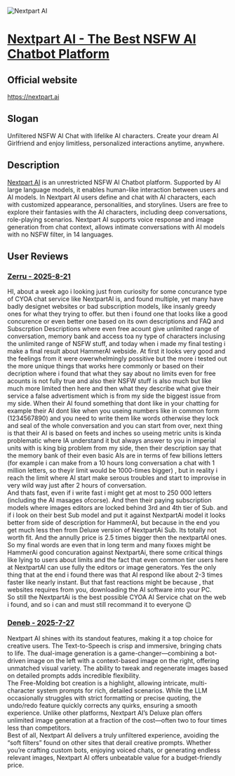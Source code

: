 ![Nextpart AI](https://nextpart.ai/public/img/blog/blog-65-1.webp)
# [Nextpart AI - The Best NSFW AI Chatbot Platform](https://nextpart.ai)  
## Official website  
https://nextpart.ai  
## Slogan  
Unfiltered NSFW AI Chat with lifelike AI characters. Create your dream AI Girlfriend and enjoy limitless, personalized interactions anytime, anywhere.
## Description  
[Nextpart AI](https://nextpart.ai) is an unrestricted NSFW AI Chatbot platform. Supported by AI large language models, it enables human-like interaction between users and AI models. 
In Nextpart AI users define and chat with AI characters, each with customized appearance, personalities, and storylines. Users are free to explore their fantasies with the AI characters, including deep conversations, role-playing scenarios. 
Nextpart AI supports voice response and image generation from chat context, allows intimate conversations with AI models with no NSFW filter, in 14 languages.  
## User Reviews
### [Zerru - 2025-8-21](https://discord.com/channels/1189813796945010769/1194534896992006224/1407822409075003493)
HI, about a week ago i looking just from curiosity for some concurance type of CYOA chat service like NextpartAI is, and found multiple, yet many have badly designet websites or bad subscription models, like insanly greedy ones for what they trying to offer. but then i found one that looks like a good concurence or even better one based on its own descriptions and FAQ and Subscrption Descriptions where even free acount give unlimited range of conversation, memory bank and access toa ny type of characters inclusing the unlimited range of NSFW stuff, and today when i made my final testing i make a final result about HammerAI webside. At first it looks very good and the feelings from it were owerwhelmingly possitive but the more i tested out the more unique things that works here commonly or based on their decription where i found that what they say about no limits even for free acounts is not fully true and also their NSFW stuff is also much but like much more limited then here and then what they describe what give their service a false advertisment which is from my side the biggest issue from my side. When their AI found something that dont like in your chatting for example their AI dont like when you useing numbers like in common form (1234567890) and you need to write them like words otherwise they lock and seal of the whole conversation and you can start from over, next thing is that their AI is based on feets and inches so useing metric units is kinda problematic where IA understand it but always answer to you in imperial units with is king big problem from my side, then their description say that the memory bank of their even basic AIs are in terms of few billions letters (for example i can make from a 10 hours long conversation a chat with 1 million letters, so theyir limit would be 1000-times bigger) , but in reality i reach the limit where AI start make serous troubles and start to improvise in very wild way just after 2 hours of conversation.  
And thats fast, even if i write fast i might get at most to 250 000 letters (including the AI masages ofcorse). And then their paying subscription models where images editors are locked behind 3rd and 4th tier of Sub.  and if i look on their best Sub model and put it against NextpartAi model it looks better from side of description for HammerAI, but because in the end you get much less then from Deluxe version of NextpartAi Sub. Its totally not worth fit. And the annully price is 2.5 times bigger then the nextpartAI ones. So my final words are even that in long term and many fixxes might be HammerAi good concuration against NextpartAi, there some critical things like lying to users about limits and the fact that even common tier users here at NextpartAI can use fully the editors or image generators. Yes the only thing that at the end i found there was that AI respond like about 2-3 times faster like nearly instant. But that fast reactions might be because , that websites requires from you, downloading the AI software into your PC.  
So still the NextpartAi is the best possible CYOA AI Service chat on the web i found, and so i can and must still recommand it to everyone 😉  
### [Deneb - 2025-7-27](https://discord.com/channels/1189813796945010769/1194534896992006224/1399052497426972803)
Nextpart AI shines with its standout features, making it a top choice for creative users. The Text-to-Speech is crisp and immersive, bringing chats to life. The dual-image generation is a game-changer—combining a bot-driven image on the left with a context-based image on the right, offering unmatched visual variety. The ability to tweak and regenerate images based on detailed prompts adds incredible flexibility.  
The Free-Molding bot creation is a highlight, allowing intricate, multi-character system prompts for rich, detailed scenarios. While the LLM occasionally struggles with strict formatting or precise quoting, the undo/redo feature quickly corrects any quirks, ensuring a smooth experience. Unlike other platforms, Nextpart AI’s Deluxe plan offers unlimited image generation at a fraction of the cost—often two to four times less than competitors.  
Best of all, Nextpart AI delivers a truly unfiltered experience, avoiding the “soft filters” found on other sites that derail creative prompts. Whether you’re crafting custom bots, enjoying voiced chats, or generating endless relevant images, Nextpart AI offers unbeatable value for a budget-friendly price.  
